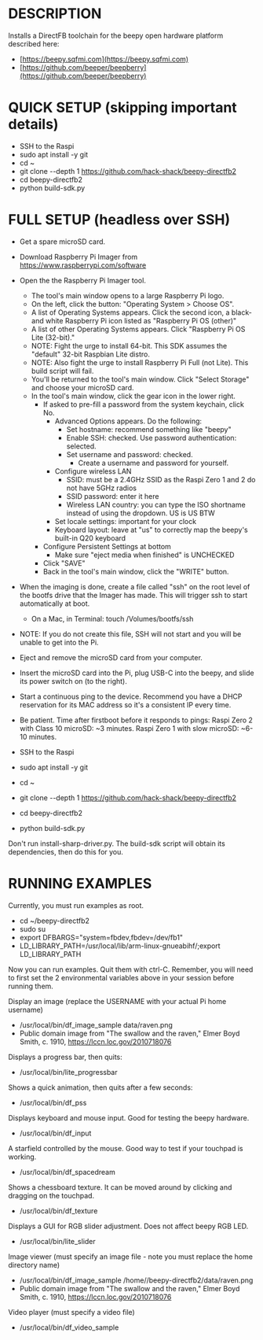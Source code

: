 DESCRIPTION
===========
Installs a DirectFB toolchain for the beepy open hardware platform described here:
  * [https://beepy.sqfmi.com](https://beepy.sqfmi.com)
  * [https://github.com/beeper/beepberry](https://github.com/beeper/beepberry)

QUICK SETUP (skipping important details)
========================================
  * SSH to the Raspi
  * sudo apt install -y git
  * cd ~
  * git clone --depth 1 https://github.com/hack-shack/beepy-directfb2
  * cd beepy-directfb2
  * python build-sdk.py


FULL SETUP (headless over SSH)
========================================
  * Get a spare microSD card.
  * Download Raspberry Pi Imager from https://www.raspberrypi.com/software
  * Open the the Raspberry Pi Imager tool.
    * The tool's main window opens to a large Raspberry Pi logo.
    * On the left, click the button: "Operating System > Choose OS".
    * A list of Operating Systems appears. Click the second icon, a black-and white Raspberry Pi icon listed as "Raspberry Pi OS (other)"
    * A list of other Operating Systems appears. Click "Raspberry Pi OS Lite (32-bit)."
    * NOTE: Fight the urge to install 64-bit. This SDK assumes the "default" 32-bit Raspbian Lite distro.
    * NOTE: Also fight the urge to install Raspberry Pi Full (not Lite). This build script will fail.
    * You'll be returned to the tool's main window. Click "Select Storage" and choose your microSD card.
    * In the tool's main window, click the gear icon in the lower right.
      * If asked to pre-fill a password from the system keychain, click No.
        * Advanced Options appears. Do the following:
          * Set hostname: recommend something like "beepy"
          * Enable SSH: checked. Use password authentication: selected.
          * Set username and password: checked.
            * Create a username and password for yourself.
        * Configure wireless LAN
          * SSID: must be a 2.4GHz SSID as the Raspi Zero 1 and 2 do not have 5GHz radios
          * SSID password: enter it here
          * Wireless LAN country: you can type the ISO shortname instead of using the dropdown. US is US BTW
        * Set locale settings: important for your clock
        * Keyboard layout: leave at "us" to correctly map the beepy's built-in Q20 keyboard
      * Configure Persistent Settings at bottom
        * Make sure "eject media when finished" is UNCHECKED
      * Click "SAVE"
      * Back in the tool's main window, click the "WRITE" button.
  * When the imaging is done, create a file called "ssh" on the root level of the bootfs drive that the Imager has made. This will trigger ssh to start automatically at boot.
    * On a Mac, in Terminal: touch /Volumes/bootfs/ssh
  * NOTE: If you do not create this file, SSH will not start and you will be unable to get into the Pi.
  * Eject and remove the microSD card from your computer.
  * Insert the microSD card into the Pi, plug USB-C into the beepy, and slide its power switch on (to the right).
  * Start a continuous ping to the device. Recommend you have a DHCP reservation for its MAC address so it's a consistent IP every time.
  * Be patient. Time after firstboot before it responds to pings: Raspi Zero 2 with Class 10 microSD: ~3 minutes. Raspi Zero 1 with slow microSD: ~6-10 minutes.

  * SSH to the Raspi
  * sudo apt install -y git
  * cd ~
  * git clone --depth 1 https://github.com/hack-shack/beepy-directfb2
  * cd beepy-directfb2
  * python build-sdk.py

Don't run install-sharp-driver.py. The build-sdk script will obtain its dependencies, then do this for you.

RUNNING EXAMPLES
===========================================================
Currently, you must run examples as root.

  * cd ~/beepy-directfb2
  * sudo su
  * export DFBARGS="system=fbdev,fbdev=/dev/fb1"
  * LD_LIBRARY_PATH=/usr/local/lib/arm-linux-gnueabihf/;export LD_LIBRARY_PATH

Now you can run examples. Quit them with ctrl-C. Remember, you will need to first set the 2 environmental variables above in your session before running them.

Display an image (replace the USERNAME with your actual Pi home username)
  * /usr/local/bin/df_image_sample data/raven.png
  * Public domain image from "The swallow and the raven," Elmer Boyd Smith, c. 1910, https://lccn.loc.gov/2010718076

Displays a progress bar, then quits:
  * /usr/local/bin/lite_progressbar

Shows a quick animation, then quits after a few seconds:
  * /usr/local/bin/df_pss

Displays keyboard and mouse input. Good for testing the beepy hardware.
  * /usr/local/bin/df_input

A starfield controlled by the mouse. Good way to test if your touchpad is working.
  * /usr/local/bin/df_spacedream

Shows a chessboard texture. It can be moved around by clicking and dragging on the touchpad.
  * /usr/local/bin/df_texture

Displays a GUI for RGB slider adjustment. Does not affect beepy RGB LED.
  * /usr/local/bin/lite_slider

Image viewer (must specify an image file - note you must replace the home directory name)
  * /usr/local/bin/df_image_sample /home/<your username>/beepy-directfb2/data/raven.png
  * Public domain image from "The swallow and the raven," Elmer Boyd Smith, c. 1910, https://lccn.loc.gov/2010718076

Video player (must specify a video file)
  * /usr/local/bin/df_video_sample
